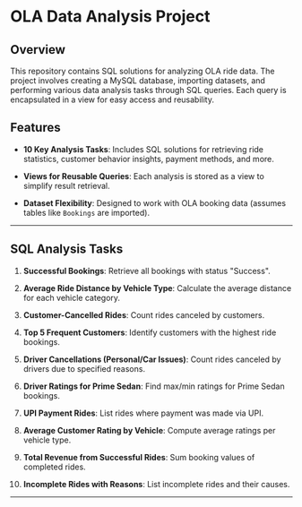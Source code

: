 
# OLA Data Analysis Project

## Overview

This repository contains SQL solutions for analyzing OLA ride data. The project involves creating a MySQL database, importing datasets, and performing various data analysis tasks through SQL queries. Each query is encapsulated in a view for easy access and reusability.

## Features

- **10 Key Analysis Tasks**: Includes SQL solutions for retrieving ride statistics, customer behavior insights, payment methods, and more.

- **Views for Reusable Queries**: Each analysis is stored as a view to simplify result retrieval.

- **Dataset Flexibility**: Designed to work with OLA booking data (assumes tables like `Bookings` are imported).

---

## SQL Analysis Tasks

1. **Successful Bookings**: Retrieve all bookings with status "Success".

2. **Average Ride Distance by Vehicle Type**: Calculate the average distance for each vehicle category.

3. **Customer-Cancelled Rides**: Count rides canceled by customers.

4. **Top 5 Frequent Customers**: Identify customers with the highest ride bookings.

5. **Driver Cancellations (Personal/Car Issues)**: Count rides canceled by drivers due to specified reasons.

6. **Driver Ratings for Prime Sedan**: Find max/min ratings for Prime Sedan bookings.

7. **UPI Payment Rides**: List rides where payment was made via UPI.

8. **Average Customer Rating by Vehicle**: Compute average ratings per vehicle type.

9. **Total Revenue from Successful Rides**: Sum booking values of completed rides.

10. **Incomplete Rides with Reasons**: List incomplete rides and their causes.

---
